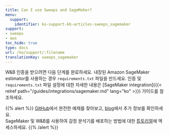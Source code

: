 ```yaml
---
title: Can I use Sweeps and SageMaker?
menu:
  support:
    identifier: ko-support-kb-articles-sweeps_sagemaker
support:
- sweeps
- aws
toc_hide: true
type: docs
url: /ko/support/:filename
translationKey: sweeps_sagemaker
---
```

W&B 인증을 받으려면 다음 단계를 완료하세요. 내장된 Amazon SageMaker estimator를 사용하는 경우 `requirements.txt` 파일을 만드세요. 인증 및 `requirements.txt` 파일 설정에 대한 자세한 내용은 [SageMaker integration]({{< relref path="/guides/integrations/sagemaker.md" lang="ko" >}}) 가이드를 참조하세요.

{{% alert %}}
[GitHub](https://github.com/wandb/examples/tree/master/examples/pytorch/pytorch-cifar10-sagemaker)에서 완전한 예제를 찾아보고, [blog](https://wandb.ai/site/articles/running-sweeps-with-sagemaker)에서 추가 정보를 확인하세요. \
SageMaker 및 W&B를 사용하여 감정 분석기를 배포하는 방법에 대한 [튜토리얼](https://wandb.ai/authors/sagemaker/reports/Deploy-Sentiment-Analyzer-Using-SageMaker-and-W-B--VmlldzoxODA1ODE)에 엑세스하세요.
{{% /alert %}}
